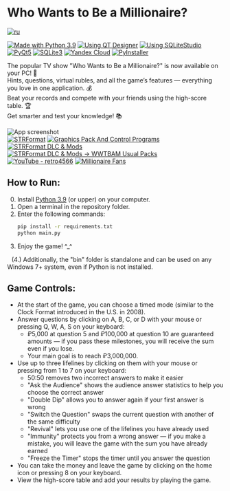 # Who Wants to Be a Millionaire?
[![ru](https://img.shields.io/badge/lang-RU-blue?style=flat-square)](https://github.com/snowlue/wwtbam/blob/main/README.md)

[![Made with Python 3.9](https://img.shields.io/badge/Made_with-Python_3.9-3776AB?style=flat-square&logo=python&logoColor=fff)](https://www.python.org/downloads/release/python-3913)
[![Using QT Designer](https://img.shields.io/badge/Using-QT_Designer-25AF37?style=flat-square)](https://doc.qt.io/qt-5/qtdesigner-manual.html)
[![Using SQLiteStudio](https://img.shields.io/badge/Using-SQLiteStudio-337CCF?style=flat-square)](https://sqlitestudio.pl)  
[![PyQt5](https://img.shields.io/badge/PyQt5-41CD52?style=flat-square&logo=qt&logoColor=fff)](https://pypi.org/project/PyQt5)
[![SQLite3](https://img.shields.io/badge/SQLite3-003B57?style=flat-square&logo=sqlite&logoColor=fff)](https://www.sqlite.org)
[![Yandex Cloud](https://img.shields.io/badge/Yandex_Cloud-5282FF?style=flat-square&logo=yandexcloud&logoColor=fff)](https://yandex.cloud/en)
[![PyInstaller](https://img.shields.io/badge/PyInstaller-FFEB5E?style=flat-square)](https://www.pyinstaller.org)

The popular TV show "Who Wants to Be a Millionaire?" is now available on your PC! 💙  
Hints, questions, virtual rubles, and all the game’s features — everything you love in one application. 💰  
Beat your records and compete with your friends using the high-score table. 🏆  
Get smarter and test your knowledge! 📚

![App screenshot](https://github.com/user-attachments/assets/37c6f79f-a425-4ff9-97d2-4cb86257604b)  
[![STRFormat](https://img.shields.io/badge/STRFormat_→-0E0E0E?style=flat-square)](#)
[![Graphics Pack And Control Programs](https://img.shields.io/badge/Graphics_Pack_And_Control_Programs-0809BA?style=flat-square)](https://nethouse.id/wwtbamstrformatpacks)
[![STRFormat DLC & Mods](https://img.shields.io/badge/DLC_&_Mods-0038A3?style=flat-square)](https://strformatgraphics.wixsite.com/wwtbamdlc/en)
[![STRFormat DLC & Mods → WWTBAM Usual Packs](https://img.shields.io/badge/Usual_Packs-0038A3?style=flat-square)](https://strformatgraphics.wixsite.com/wwtbamdlc/en/wwtbamusualpacks)  
[![YouTube - retro4566](https://img.shields.io/badge/@retro4566-AD00F5?style=flat-square)](https://www.youtube.com/@retro4566)
[![Millionaire Fans](https://img.shields.io/badge/Millionaire_Fans-1818BB?style=flat-square)](https://regisfan.proboards.com)

## How to Run:

0. Install [Python 3.9](https://www.python.org/downloads/release/python-3913) (or upper) on your computer.
1. Open a terminal in the repository folder.
2. Enter the following commands:
    ```bash
    pip install -r requirements.txt
    python main.py
    ```
3. Enjoy the game! ^_^

⠀(4.) Additionally, the "bin" folder is standalone and can be used on any Windows 7+ system, even if Python is not installed.

## Game Controls:

- At the start of the game, you can choose a timed mode (similar to the Clock Format introduced in the U.S. in 2008).
- Answer questions by clicking on A, B, C, or D with your mouse or pressing Q, W, A, S on your keyboard:
    - ₽5,000 at question 5 and ₽100,000 at question 10 are guaranteed amounts — if you pass these milestones, you will receive the sum even if you lose.
    - Your main goal is to reach ₽3,000,000.
- Use up to three lifelines by clicking on them with your mouse or pressing from 1 to 7 on your keyboard:
    - 50:50 removes two incorrect answers to make it easier
    - "Ask the Audience" shows the audience answer statistics to help you choose the correct answer
    - "Double Dip" allows you to answer again if your first answer is wrong
    - "Switch the Question" swaps the current question with another of the same difficulty
    - "Revival" lets you use one of the lifelines you have already used
    - "Immunity" protects you from a wrong answer — if you make a mistake, you will leave the game with the sum you have already earned
    - "Freeze the Timer" stops the timer until you answer the question
- You can take the money and leave the game by clicking on the home icon or pressing 8 on your keyboard.
- View the high-score table and add your results by playing the game.
